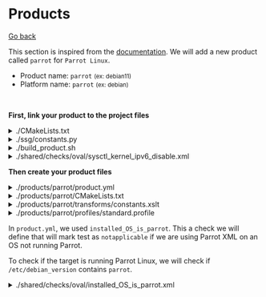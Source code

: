 # Products

[Go back](../index.md)

<div class="row row-cols-md-2"><div>

This section is inspired from the [documentation](https://complianceascode.readthedocs.io/en/latest/manual/developer/03_creating_content.html#creating-a-new-product). We will add a new product called `parrot` for `Parrot Linux`.

* Product name: `parrot` <small>(ex: debian11)</small>
* Platform name: `parrot` <small>(ex: debian)</small>

<br>

**First, link your product to the project files**

<details class="details-n">
<summary>./CMakeLists.txt</summary>

```text!
[...]
option(SSG_PRODUCT_PARROT "If enabled, the openSUSE SCAP content will be built" ${SSG_PRODUCT_DEFAULT})
[...]
message(STATUS "Parrot Linux: ${SSG_PRODUCT_PARROT}")
[...]
if(SSG_PRODUCT_PARROT)
    add_subdirectory("products/parrot" "parrot")
endif()
```
</details>

<details class="details-n">
<summary>./ssg/constants.py</summary>

```python
product_directories = [
    ...
    'parrot',
    ...
]

# Left = Human name, Right = product name
FULL_NAME_TO_PRODUCT_MAPPING = {
    ...
    "Parrot Linux": "parrot",
    ...
}

# Product name without the version
MULTI_PLATFORM_LIST = [..., "parrot"]

# Left = "multi_platform_..." followed by the platform above
# Right = products on this platform
MULTI_PLATFORM_MAPPING = {
    ...
    "multi_platform_parrot": ["parrot"],
    ...
}

# Left = platform name, Right = Human Readable
MAKEFILE_ID_TO_PRODUCT_MAP = {
    ...
    'parrot': 'Parrot Linux',
    ...
}
```
</details>

<details class="details-n">
<summary>./build_product.sh</summary>

```bash!
...
all_cmake_products=(
  ...
  PARROT
  ...
)
...
```
</details>

<details class="details-n">
<summary>./shared/checks/oval/sysctl_kernel_ipv6_disable.xml</summary>

```diff
...
	<platform>multi_platform_parrot</platform>
...
```
</details>
</div><div>

**Then create your product files**

<details class="details-n">
<summary>./products/parrot/product.yml</summary>

```yaml!
product: parrot
full_name: Parrot Linux
type: platform

benchmark_id: PARROT
benchmark_root: "../../linux_os/guide"

profiles_root: "./profiles"

# see others for values
pkg_manager: "apt_get"
init_system: "systemd"

cpes_root: "../../shared/applicability"
cpes:
  # one for each version supported by this product
  - parrot5.3:
      name: "cpe:/o:parrot:5.3"
      title: "Parrot Linux 5.3"
      check_id: installed_OS_is_parrot
```
</details>

<details class="details-n">
<summary>./products/parrot/CMakeLists.txt</summary>

```text!
# Sometimes our users will try to do: "cd parrot; cmake ." That needs to error in a nice way.
if("${CMAKE_SOURCE_DIR}" STREQUAL "${CMAKE_CURRENT_SOURCE_DIR}")
message(FATAL_ERROR "cmake has to be used on the root CMakeLists.txt, see the Building ComplianceAsCode section in the Developer Guide!")
endif()

ssg_build_product("parrot")
```
</details>

<details class="details-n">
<summary>./products/parrot/transforms/constants.xslt</summary>

```xml!
<xsl:stylesheet version="1.0" xmlns:xsl="http://www.w3.org/1999/XSL/Transform">

<xsl:include href="../../../shared/transforms/shared_constants.xslt"/>

<xsl:variable name="product_long_name">Parrot Linux</xsl:variable>
<xsl:variable name="product_short_name">Parrot Linux</xsl:variable>
<xsl:variable name="product_stig_id_name">empty</xsl:variable>
<xsl:variable name="prod_type">parrot</xsl:variable>

<xsl:variable name="cisuri">empty</xsl:variable>

</xsl:stylesheet>
```
</details>

<details class="details-n">
<summary>./products/parrot/profiles/standard.profile</summary>

```yaml!
documentation_complete: true

title: 'Standard System Security Profile for Parrot Linux'

description: |-
    This profile contains rules to ensure standard security baseline
    of an Parrot Linux system. Regardless of your system's workload
    all of these checks should pass.

selections:
    - file_owner_etc_passwd
    - file_groupowner_etc_passwd
    - file_permissions_etc_passwd
```
</details>

In `product.yml`, we used `installed_OS_is_parrot`. This a check we will define that will mark test as `notapplicable` if we are using Parrot XML on an OS not running Parrot.

To check if the target is running Parrot Linux, we will check if `/etc/debian_version` contains `parrot`.

<details class="details-n">
<summary>./shared/checks/oval/installed_OS_is_parrot.xml</summary>

```xml!
<def-group>
  <definition class="inventory" id="installed_OS_is_parrot" version="3">
    <metadata>
      <title>Installed operating system is Parrot Linux</title>
      <affected family="unix">
        <platform>multi_platform_all</platform>
      </affected>
      <reference ref_id="cpe:/o:parrot:5.3" source="CPE" />
      <description>The operating system installed on the system is Parrot Linux</description>
    </metadata>
    <criteria operator="AND">
      <extend_definition comment="Installed OS is part of the Unix family" definition_ref="installed_OS_is_part_of_Unix_family" />
      <criterion comment="Parrot Linux is installed" test_ref="test_os_is_parrot" />
    </criteria>
  </definition>

  <ind:textfilecontent54_test check="all" comment="Parrot Linux is installed" id="test_os_is_parrot" version="1">
    <ind:object object_ref="object_os_is_parrot" />
  </ind:textfilecontent54_test>
  <ind:textfilecontent54_object id="object_os_is_parrot" version="1">
    <ind:filepath>/etc/debian_version</ind:filepath>
    <ind:pattern operation="pattern match">^parrot$</ind:pattern>
    <ind:instance datatype="int" operation="equals">1</ind:instance>
  </ind:textfilecontent54_object>
</def-group>
```
</details>
</div></div>